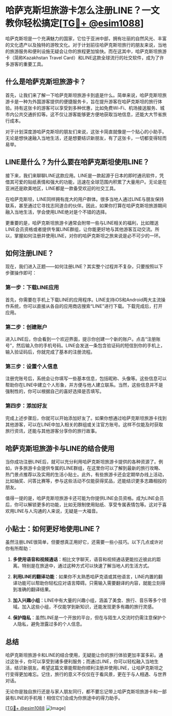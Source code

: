 # 哈萨克斯坦旅游卡怎么注册LINE？一文教你轻松搞定[[TG💪+ @esim1088](https://t.me/s/esim1088)]

哈萨克斯坦是一个充满魅力的国家，它位于亚洲中部，拥有壮丽的自然风光、丰富的文化遗产以及独特的游牧文化。对于计划前往哈萨克斯坦旅行的朋友来说，当地的旅游服务和便利设施无疑会让你的旅程更加愉快。而在这其中，哈萨克斯坦旅游卡（简称Kazakhstan Travel Card）和LINE这款全球流行的社交软件，成为了许多游客的重要工具。

## 什么是哈萨克斯坦旅游卡？

首先，让我们来了解一下哈萨克斯坦旅游卡到底是什么。简单来说，哈萨克斯坦旅游卡是一种为外国游客提供的便捷服务卡，旨在提升游客在哈萨克斯坦的旅行体验。持有这张卡的游客可以享受到多种优惠，比如免费Wi-Fi、机场接送服务、城市内公共交通折扣等。这不仅让游客能够更方便地获取当地信息，还能大大节省旅行成本。

对于计划深度游哈萨克斯坦的朋友们来说，这张卡简直就像是一个贴心的小助手。无论是想快速融入当地生活，还是想要结识新朋友，有了这张卡，一切都变得轻而易举。

## LINE是什么？为什么要在哈萨克斯坦使用LINE？

接下来，我们来聊聊LINE这款应用。LINE是一款起源于日本的即时通讯软件，凭借其可爱的贴纸表情和强大的功能，迅速在全球范围内积累了大量用户。无论是在亚洲还是欧美地区，LINE都是一款备受欢迎的社交工具。

在哈萨克斯坦，LINE同样拥有庞大的用户群体。很多当地人通过LINE与朋友保持联系，甚至通过它寻找志同道合的伙伴。因此，如果你打算在哈萨克斯坦旅游期间融入当地生活，学会使用LINE绝对是个不错的选择。

更重要的是，哈萨克斯坦旅游卡通常会附带一些与LINE相关的福利，比如赠送LINE会员资格或者提供专属LINE群组，让你能更好地与其他游客互动交流。所以，掌握如何注册并使用LINE，对你的哈萨克斯坦之旅来说是必不可少的一环。

## 如何注册LINE？

现在，我们进入正题——如何注册LINE？其实整个过程并不复杂，只要按照以下步骤操作即可：

### 第一步：下载LINE应用

首先，你需要在手机上下载LINE的应用程序。LINE支持iOS和Android两大主流操作系统，你可以直接从各自的应用商店搜索“LINE”进行下载。下载完成后，打开应用。

### 第二步：创建账户

进入LINE后，你会看到一个欢迎界面，提示你创建一个新的账户。点击“注册账号”，然后输入你的手机号码。LINE会发送一条包含验证码的短信到你的手机上，输入验证码后，你就完成了基本的注册流程。

### 第三步：设置个人信息

注册完账号后，系统会让你填写一些基本信息，包括昵称、头像等。这些信息可以帮助你在LINE中建立个人形象，并方便与他人建立联系。当然，这些信息并不是强制性的，你可以根据自己的喜好选择是否填写。

### 第四步：添加好友

完成上述步骤后，你就可以开始添加好友了。如果你想通过哈萨克斯坦旅游卡找到其他游客，可以在LINE中加入相关的群组或关注官方账号。这样不仅能及时获取旅行资讯，还能与其他游客分享你的旅行故事。

## 哈萨克斯坦旅游卡与LINE的结合使用

当你成功注册LINE后，就可以充分利用哈萨克斯坦旅游卡提供的各种资源了。例如，许多旅游卡会提供专属的LINE群组，在这里你可以了解到最新的旅行攻略、热门景点推荐以及实用的生活小贴士。此外，有些旅游卡还会定期举办线上活动，比如抽奖、问答比赛等，参与这些活动不仅能获得奖品，还能结识更多志趣相投的朋友。

值得一提的是，哈萨克斯坦旅游卡还可能为你提供LINE会员资格。成为LINE会员后，你可以解锁更多的功能，比如无限制使用贴纸、享受专属表情包等。这对于喜欢用LINE与人沟通的人来说，无疑是一大福音。

## 小贴士：如何更好地使用LINE？

虽然注册LINE很简单，但要想真正用好它，还需要一些小技巧。以下几点或许对你有所帮助：

1. **多使用语音和视频通话**：相比文字聊天，语音和视频通话更能拉近彼此的距离。特别是在旅途中，通过这种方式可以快速了解当地人的生活方式。
   
2. **利用LINE的翻译功能**：如果你不太熟悉哈萨克语或其他语言，LINE内置的翻译功能可以帮助你轻松应对语言障碍。只需输入需要翻译的内容，就能立刻得到准确的翻译结果。

3. **加入兴趣小组**：LINE中有大量的兴趣小组，涵盖了美食、旅行、音乐等多个领域。加入这些小组，不仅能学到新知识，还能发现更多有趣的旅行灵感。

4. **保护隐私**：虽然LINE是一个开放的平台，但在与陌生人交流时仍需注意保护个人隐私，避免泄露过多的个人信息。

## 总结

哈萨克斯坦旅游卡和LINE的结合使用，无疑能让你的旅行体验更加丰富多彩。通过这张卡，你可以享受到诸多便利服务；而通过LINE，你可以轻松融入当地生活，结识新朋友。希望这篇文章能帮助你顺利注册并使用LINE，让哈萨克斯坦之行变得更加难忘。记住，旅行的意义不仅仅在于看风景，更在于与人相遇、与世界对话。

无论你是独自旅行还是与家人朋友同行，都不要忘记带上哈萨克斯坦旅游卡和一部装有LINE的手机哦！相信它们会成为你旅途中的得力助手。

[[TG💪+ @esim1088](https://t.me/s/esim1088) ![Image](https://i.postimg.cc/4NQfJmqS/Snipaste-2025-05-13-00-14-12.png)]
